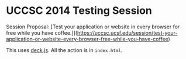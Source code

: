 # UCCSC 2014 Testing Session

Session Proposal: [Test your application or website in every browser for free while you have coffee.]](https://uccsc.ucsf.edu/session/test-your-application-or-website-every-browser-free-while-you-have-coffee)

This uses [deck.js](http://imakewebthings.github.com/deck.js/docs). All the action is in `index.html`.
